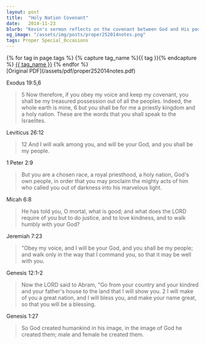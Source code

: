 ```yaml
---
layout: post
title:  "Holy Nation Covenant"
date:   2014-11-23
blurb: "Kevin's sermon reflects on the covenant between God and His people, emphasizing the themes of obedience, blessing, and being a holy nation. The sermon draws from various biblical texts to illustrate the idea that God's people are called to a special relationship with Him, marked by justice, kindness, and humility. The sermon also touches on the concept of being made in God's image and the responsibility that comes with it."
og_image: "/assets/img/posts/proper252014notes.png"
tags: Proper Special_Occasions
---    
```

<div class="tag-pills">
  {% for tag in page.tags %}
    {% capture tag_name %}{{ tag }}{% endcapture %}
    <a href="{{ site.baseurl }}/tag/{{ tag_name }}" class="tag-pill">{{ tag_name }}</a>
  {% endfor %}
</div>
[Original PDF](/assets/pdf/proper252014notes.pdf)

Exodus 19:5,6
> 5 Now therefore, if you obey my voice and keep my covenant, you shall be my treasured possession out of all the peoples. Indeed, the whole earth is mine, 6 but you shall be for me a priestly kingdom and a holy nation. These are the words that you shall speak to the Israelites.

Leviticus 26:12
> 12 And I will walk among you, and will be your God, and you shall be my people.

1 Peter 2:9
> But you are a chosen race, a royal priesthood, a holy nation, God's own people, in order that you may proclaim the mighty acts of him who called you out of darkness into his marvelous light.

Micah 6:8
> He has told you, O mortal, what is good; and what does the LORD require of you but to do justice, and to love kindness, and to walk humbly with your God?

Jeremiah 7:23
> "Obey my voice, and I will be your God, and you shall be my people; and walk only in the way that I command you, so that it may be well with you.

Genesis 12:1-2
> Now the LORD said to Abram, "Go from your country and your kindred and your father's house to the land that I will show you. 2 I will make of you a great nation, and I will bless you, and make your name great, so that you will be a blessing.

Genesis 1:27
> So God created humankind in his image, in the image of God he created them; male and female he created them.
